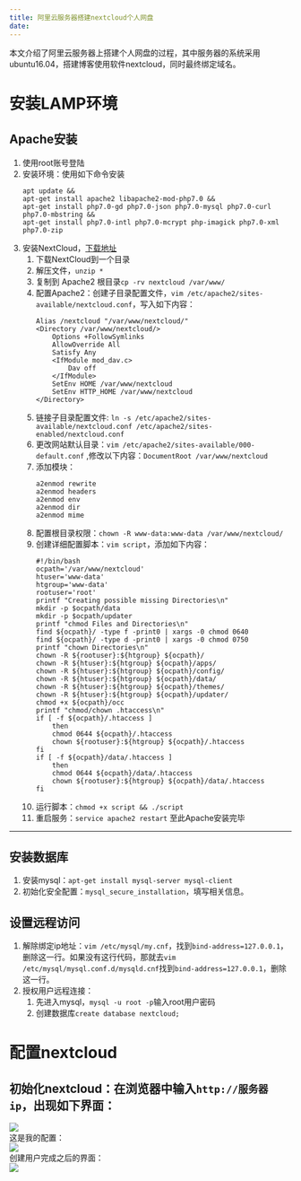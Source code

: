 ```yaml
---
title: 阿里云服务器搭建nextcloud个人网盘
date: 
---
```

本文介绍了阿里云服务器上搭建个人网盘的过程，其中服务器的系统采用ubuntu16.04，搭建博客使用软件nextcloud，同时最终绑定域名。
<!--more-->
# 安装LAMP环境
## Apache安装
1. 使用root账号登陆
1. 安装环境：使用如下命令安装
    ```
    apt update && 
    apt-get install apache2 libapache2-mod-php7.0 && 
    apt-get install php7.0-gd php7.0-json php7.0-mysql php7.0-curl php7.0-mbstring && 
    apt-get install php7.0-intl php7.0-mcrypt php-imagick php7.0-xml php7.0-zip
    ```
1. 安装NextCloud，[下载地址]()  
    1. 下载NextCloud到一个目录
    1. 解压文件，`unzip *`
    1. 复制到 Apache2 根目录`cp -rv nextcloud /var/www/`
    1. 配置Apache2：创建子目录配置文件，`vim /etc/apache2/sites-available/nextcloud.conf`，写入如下内容：  
        ```
        Alias /nextcloud "/var/www/nextcloud/"
        <Directory /var/www/nextcloud/>
            Options +FollowSymlinks
            AllowOverride All
            Satisfy Any
            <IfModule mod_dav.c>
                Dav off
            </IfModule>
            SetEnv HOME /var/www/nextcloud
            SetEnv HTTP_HOME /var/www/nextcloud
        </Directory>
        ```
    1. 链接子目录配置文件: `ln -s /etc/apache2/sites-available/nextcloud.conf /etc/apache2/sites-enabled/nextcloud.conf`
    1. 更改网站默认目录：`vim /etc/apache2/sites-available/000-default.conf` ,修改以下内容：`DocumentRoot /var/www/nextcloud`
    1. 添加模块：  
        ```
        a2enmod rewrite
        a2enmod headers
        a2enmod env
        a2enmod dir
        a2enmod mime
        ```
    1. 配置根目录权限：`chown -R www-data:www-data /var/www/nextcloud/`
    1. 创建详细配置脚本：`vim script`，添加如下内容：
        ```
        #!/bin/bash
        ocpath='/var/www/nextcloud'
        htuser='www-data'
        htgroup='www-data'
        rootuser='root'
        printf "Creating possible missing Directories\n"
        mkdir -p $ocpath/data
        mkdir -p $ocpath/updater
        printf "chmod Files and Directories\n"
        find ${ocpath}/ -type f -print0 | xargs -0 chmod 0640
        find ${ocpath}/ -type d -print0 | xargs -0 chmod 0750
        printf "chown Directories\n"
        chown -R ${rootuser}:${htgroup} ${ocpath}/
        chown -R ${htuser}:${htgroup} ${ocpath}/apps/
        chown -R ${htuser}:${htgroup} ${ocpath}/config/
        chown -R ${htuser}:${htgroup} ${ocpath}/data/
        chown -R ${htuser}:${htgroup} ${ocpath}/themes/
        chown -R ${htuser}:${htgroup} ${ocpath}/updater/
        chmod +x ${ocpath}/occ
        printf "chmod/chown .htaccess\n"
        if [ -f ${ocpath}/.htaccess ]
            then
            chmod 0644 ${ocpath}/.htaccess
            chown ${rootuser}:${htgroup} ${ocpath}/.htaccess
        fi
        if [ -f ${ocpath}/data/.htaccess ]
            then
            chmod 0644 ${ocpath}/data/.htaccess
            chown ${rootuser}:${htgroup} ${ocpath}/data/.htaccess
        fi
        ```
    1. 运行脚本：`chmod +x script && ./script`
    1. 重启服务：`service apache2 restart`
至此Apache安装完毕
---
## 安装数据库
1. 安装mysql：`apt-get install mysql-server mysql-client`
1. 初始化安全配置：`mysql_secure_installation`，填写相关信息。
## 设置远程访问
1. 解除绑定ip地址：`vim /etc/mysql/my.cnf`，找到`bind-address=127.0.0.1`，删除这一行。如果没有这行代码，那就去`vim /etc/mysql/mysql.conf.d/mysqld.cnf`找到`bind-address=127.0.0.1`，删除这一行。
1. 授权用户远程连接：
    1. 先进入mysql，`mysql -u root -p`输入root用户密码
    1. 创建数据库`create database nextcloud;` 
# 配置nextcloud
## 初始化nextcloud：在浏览器中输入`http://服务器ip`，出现如下界面：  
![](https://ws1.sinaimg.cn/large/c2894cd5gy1flsa8229w0j20uq0p51as.jpg)  
这是我的配置：  
![](https://ws1.sinaimg.cn/large/c2894cd5gy1flsaajhmf0j20fo0mwk0o.jpg)  
创建用户完成之后的界面：  
![](https://ws1.sinaimg.cn/large/c2894cd5gy1flsabq7x0xj21hb0ppjsz.jpg)